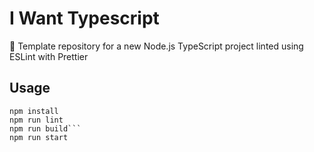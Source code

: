# I Want Typescript
📜 Template repository for a new Node.js TypeScript project linted using ESLint with Prettier

## Usage
```
npm install
npm run lint
npm run build```
npm run start
```